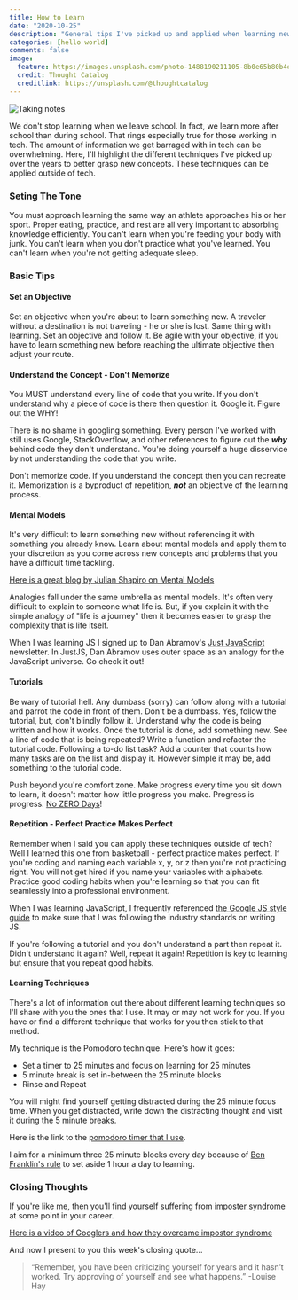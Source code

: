 ```yaml
---
title: How to Learn
date: "2020-10-25"
description: "General tips I've picked up and applied when learning new concepts."
categories: [hello world]
comments: false
image:
  feature: https://images.unsplash.com/photo-1488190211105-8b0e65b80b4e?ixlib=rb-1.2.1&ixid=eyJhcHBfaWQiOjEyMDd9&auto=format&fit=crop&w=1050&q=80
  credit: Thought Catalog
  creditlink: https://unsplash.com/@thoughtcatalog
---
```


![Taking notes](https://images.unsplash.com/photo-1488190211105-8b0e65b80b4e?ixlib=rb-1.2.1&ixid=eyJhcHBfaWQiOjEyMDd9&auto=format&fit=crop&w=1050&q=80)

We don't stop learning when we leave school. In fact, we learn more after school than during school. That rings especially true for those working in tech. The amount of information we get barraged with in tech can be overwhelming. Here, I'll highlight the different techniques I've picked up over the years to better grasp new concepts. These techniques can be applied outside of tech.

### Seting The Tone

You must approach learning the same way an athlete approaches his or her sport. Proper eating, practice, and rest are all very important to absorbing knowledge efficiently. You can't learn when you're feeding your body with junk. You can't learn when you don't practice what you've learned. You can't learn when you're not getting adequate sleep.

### Basic Tips

#### Set an Objective

Set an objective when you're about to learn something new. A traveler without a destination is not traveling - he or she is lost. Same thing with learning. Set an objective and follow it. Be agile with your objective, if you have to learn something new before reaching the ultimate objective then adjust your route.

#### Understand the Concept - Don't Memorize

You MUST understand every line of code that you write. If you don't understand why a piece of code is there then question it. Google it. Figure out the WHY!

There is no shame in googling something. Every person I've worked with still uses Google, StackOverflow, and other references to figure out the **_why_** behind code they don't understand. You're doing yourself a huge disservice by not understanding the code that you write.

Don't memorize code. If you understand the concept then you can recreate it. Memorization is a byproduct of repetition, **_not_** an objective of the learning process.

#### Mental Models

It's very difficult to learn something new without referencing it with something you already know. Learn about mental models and apply them to your discretion as you come across new concepts and problems that you have a difficult time tackling.

[Here is a great blog by Julian Shapiro on Mental Models](https://www.julian.com/blog/mental-model-examples)

Analogies fall under the same umbrella as mental models. It's often very difficult to explain to someone what life is. But, if you explain it with the simple analogy of "life is a journey" then it becomes easier to grasp the complexity that is life itself.

When I was learning JS I signed up to Dan Abramov's [Just JavaScript](https://justjavascript.com/) newsletter. In JustJS, Dan Abramov uses outer space as an analogy for the JavaScript universe. Go check it out!

#### Tutorials

Be wary of tutorial hell. Any dumbass (sorry) can follow along with a tutorial and parrot the code in front of them. Don't be a dumbass. Yes, follow the tutorial, but, don't blindly follow it. Understand why the code is being written and how it works. Once the tutorial is done, add something new. See a line of code that is being repeated? Write a function and refactor the tutorial code. Following a to-do list task? Add a counter that counts how many tasks are on the list and display it. However simple it may be, add something to the tutorial code.

Push beyond you're comfort zone. Make progress every time you sit down to learn, it doesn't matter how little progress you make. Progress is progress.
[No ZERO Days](https://www.reddit.com/r/getdisciplined/comments/1q96b5/i_just_dont_care_about_myself/cdah4af/)!

#### Repetition - Perfect Practice Makes Perfect

Remember when I said you can apply these techniques outside of tech? Well I learned this one from basketball - perfect practice makes perfect. If you're coding and naming each variable x, y, or z then you're not practicing right. You will not get hired if you name your variables with alphabets. Practice good coding habits when you're learning so that you can fit seamlessly into a professional environment.

When I was learning JavaScript, I frequently referenced [the Google JS style guide](https://google.github.io/styleguide/jsguide.html) to make sure that I was following the industry standards on writing JS.

If you're following a tutorial and you don't understand a part then repeat it. Didn't understand it again? Well, repeat it again! Repetition is key to learning but ensure that you repeat good habits.

#### Learning Techniques

There's a lot of information out there about different learning techniques so I'll share with you the ones that I use. It may or may not work for you. If you have or find a different technique that works for you then stick to that method.

My technique is the Pomodoro technique. Here's how it goes:

- Set a timer to 25 minutes and focus on learning for 25 minutes
- 5 minute break is set in-between the 25 minute blocks
- Rinse and Repeat

You will might find yourself getting distracted during the 25 minute focus time. When you get distracted, write down the distracting thought and visit it during the 5 minute breaks.

Here is the link to the [pomodoro timer that I use](https://tomato-timer.com/).

I aim for a minimum three 25 minute blocks every day because of [Ben Franklin's rule](https://www.ucf.edu/news/new-goal-follow-ben-franklins-plan-spend-1-hour-day-learn-something/) to set aside 1 hour a day to learning.

### Closing Thoughts

If you're like me, then you'll find yourself suffering from [imposter syndrome](https://en.wikipedia.org/wiki/Impostor_syndrome) at some point in your career.

[Here is a video of Googlers and how they overcame impostor syndrome](https://youtu.be/pIvWpLgNWPA)

And now I present to you this week's closing quote...

> “Remember, you have been criticizing yourself for years and it hasn’t worked. Try approving of yourself and see what happens.” -Louise Hay
